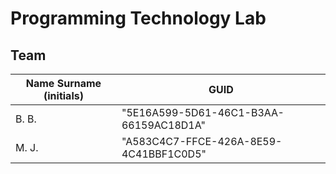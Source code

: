# Programming Technology Lab

## Team

| Name Surname (initials) | GUID                                     |
| ----------------------- | ---------------------------------------- |
| B. B.                   | "5E16A599-5D61-46C1-B3AA-66159AC18D1A"   |
| M. J.                   | "A583C4C7-FFCE-426A-8E59-4C41BBF1C0D5"   |
